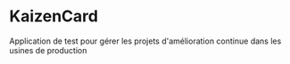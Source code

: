 # KaizenCard
Application de test pour gérer les projets d'amélioration continue dans les usines de production
